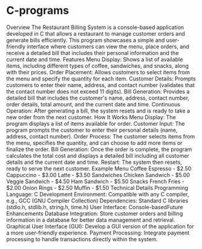 # C-programs
 Overview The Restaurant Billing System is a console-based application developed in C that allows a restaurant to manage customer orders and generate bills efficiently. This program showcases a simple and user-friendly interface where customers can view the menu, place orders, and receive a detailed bill that includes their personal information and the current date and time.  Features Menu Display: Shows a list of available items, including different types of coffee, sandwiches, and snacks, along with their prices. Order Placement: Allows customers to select items from the menu and specify the quantity for each item. Customer Details: Prompts customers to enter their name, address, and contact number (validates that the contact number does not exceed 11 digits). Bill Generation: Provides a detailed bill that includes the customer's name, address, contact number, order details, total amount, and the current date and time. Continuous Operation: After generating a bill, the system resets and is ready to take a new order from the next customer. How It Works Menu Display: The program displays a list of items available for order. Customer Input: The program prompts the customer to enter their personal details (name, address, contact number). Order Process: The customer selects items from the menu, specifies the quantity, and can choose to add more items or finalize the order. Bill Generation: Once the order is complete, the program calculates the total cost and displays a detailed bill including all customer details and the current date and time. Restart: The system then resets, ready to serve the next customer. Example Menu Coffee Espresso - $2.50 Cappuccino - $3.00 Latte - $3.50 Sandwiches Chicken Sandwich - $5.00 Veggie Sandwich - $4.50 Ham Sandwich - $5.50 Snacks French Fries - $2.00 Onion Rings - $2.50 Muffin - $1.50 Technical Details Programming Language: C Development Environment: Compatible with any C compiler, e.g., GCC (GNU Compiler Collection) Dependencies: Standard C libraries (stdio.h, stdlib.h, string.h, time.h) User Interface: Console-basedFuture Enhancements Database Integration: Store customer orders and billing information in a database for better data management and retrieval. Graphical User Interface (GUI): Develop a GUI version of the application for a more user-friendly experience. Payment Processing: Integrate payment processing to handle transactions directly within the system.

